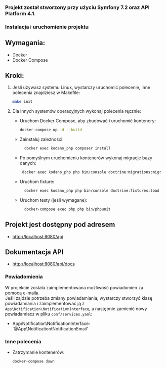 ### Projekt został stworzony przy użyciu Symfony 7.2 oraz API Platform 4.1.

### Instalacja i uruchomienie projektu

## Wymagania:

- Docker
- Docker Compose

## Kroki:

1. Jeśli używasz systemu Linux, wystarczy uruchomić polecenie, inne polecenia znajdziesz w Makefile:
    ```bash
    make init
    ```

2. Dla innych systemów operacyjnych wykonaj polecenia ręcznie:

   - Uruchom Docker Compose, aby zbudować i uruchomić kontenery:
     ```bash
     docker-compose up -d --build
     ```
   - Zainstaluj zależności:
     ```bash
       docker exec kodano_php composer install 
     ```  
   - Po pomyślnym uruchomieniu kontenerów wykonaj migracje bazy danych:
     ```bash
      docker exec kodano_php php bin/console doctrine:migrations:migrate
     ``` 
   - Uruchom fixture:
      ```bash
        docker exec kodano_php php bin/console doctrine:fixtures:load --no-interaction
     ```
   - Uruchom testy (jeśli wymagane):
     ```bash
       docker-compose exec php php bin/phpunit
     ```

## Projekt jest dostępny pod adresem

- [http://localhost:8080/api](http://localhost:8080/api)

## Dokumentacja API

- [http://localhost:8080/api/docs](http://localhost:8080/api/docs)

### Powiadomienia

W projekcie została zaimplementowana możliwość powiadomień za pomocą e-maila.  
Jeśli zajdzie potrzeba zmiany powiadamiania, wystarczy stworzyć klasę powiadamiania i zaimplementować ją z  
`App\Notification\NotificationInterface`, a następnie zamienić nowy powiadamiacz w pliku `conf/services.yaml`:
   - App\Notification\NotificationInterface: '@App\Notification\NotificationEmail'


### Inne polecenia
- Zatrzymanie kontenerów:
    ```bash
    docker-compose down
    ```




  



